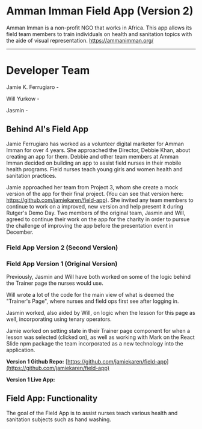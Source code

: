 # Amman Imman Field App (Version 2)

Amman Imman is a non-profit NGO that works in Africa. This app allows its field team members to train individuals on health and sanitation topics with the aide of visual representation. https://ammanimman.org/


<hr>

# Developer Team

Jamie K. Ferrugiaro - 

Will Yurkow - 

Jasmin - 


## Behind AI's Field App 

Jamie Ferrugiaro has worked as a volunteer digital marketer for Amman Imman for over 4 years. She approached the Director, Debbie Khan, about creating an app for them. Debbie and other team members at Amman Imman decided on building an app to assist field nurses in their mobile health programs. Field nurses teach young girls and women health and sanitation practices.

Jamie approached her team from Project 3, whom she create a mock version of the app for their final project. (You can see that version here: https://github.com/jamiekaren/field-app). She invited any team members to continue to work on a improved, new version and help present it during Rutger's Demo Day. Two members of the original team, Jasmin and Will, agreed to continue their work on the app for the charity in order to pursue the challenge of improving the app before the presentation event in December. 

### Field App Version 2 (Second Version)

### Field App Version 1 (Original Version) 

Previously, Jasmin and Will have both worked on some of the logic behind the Trainer page the nurses would use.

Will wrote a lot of the code for the main view of what is deemed the "Trainer's Page", where nurses and field ops first see after logging in. 

Jasmin worked, also aided by Will, on logic when the lesson for this page as well, incorporating using tenary operators.

Jamie worked on setting state in their Trainer page component for when a lesson was selected (clicked on), as well as working with Mark on the React Slide npm package the team incorporated as a new technology into the application.

**Version 1 Github Repo:** [https://github.com/jamiekaren/field-app](https://github.com/jamiekaren/field-app)

**Version 1 Live App:**



## Field App: Functionality

The goal of the Field App is to assist nurses teach various health and sanitation subjects such as hand washing.
